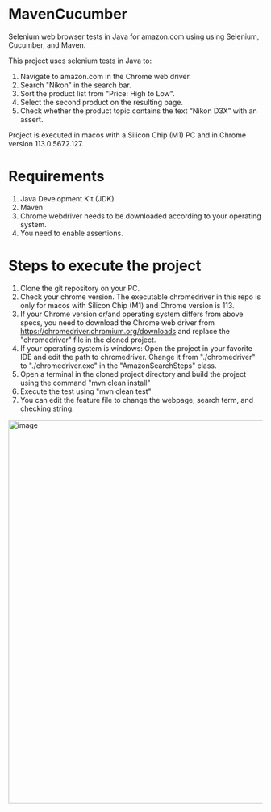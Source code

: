 # MavenCucumber

Selenium web browser tests in Java for amazon.com using using Selenium, Cucumber, and Maven.

This project uses selenium tests in Java to:
  1. Navigate to amazon.com in the Chrome web driver.
  2. Search "Nikon" in the search bar.
  3. Sort the product list from "Price: High to Low".
  4. Select the second product on the resulting page.
  5. Check whether the product topic contains the text “Nikon D3X” with an assert.

Project is executed in macos with a Silicon Chip (M1) PC and in Chrome version 113.0.5672.127.

# Requirements
  1. Java Development Kit (JDK)
  2. Maven
  3. Chrome webdriver needs to be downloaded according to your operating system.
  4. You need to enable assertions.

# Steps to execute the project
  1. Clone the git repository on your PC.
  2. Check your chrome version. The executable chromedriver in this repo is only for macos with Silicon Chip (M1) and Chrome version is 113.
  3. If your Chrome version or/and operating system differs from above specs, you need to download the Chrome web driver from https://chromedriver.chromium.org/downloads and replace the "chromedriver" file in the cloned project.
  4. If your operating system is windows:
        Open the project in your favorite IDE and edit the path to chromedriver. Change it from "./chromedriver" to "./chromedriver.exe" in the "AmazonSearchSteps" class.
  6. Open a terminal in the cloned project directory and build the project using the command "mvn clean install"
  7. Execute the test using "mvn clean test"
  8. You can edit the feature file to change the webpage, search term, and checking string.

<img width="759" alt="image" src="https://github.com/Kalpana19950117/MavenCucumber/assets/63944272/10ca1359-11a1-46cf-8560-0130844acd0d">

  
